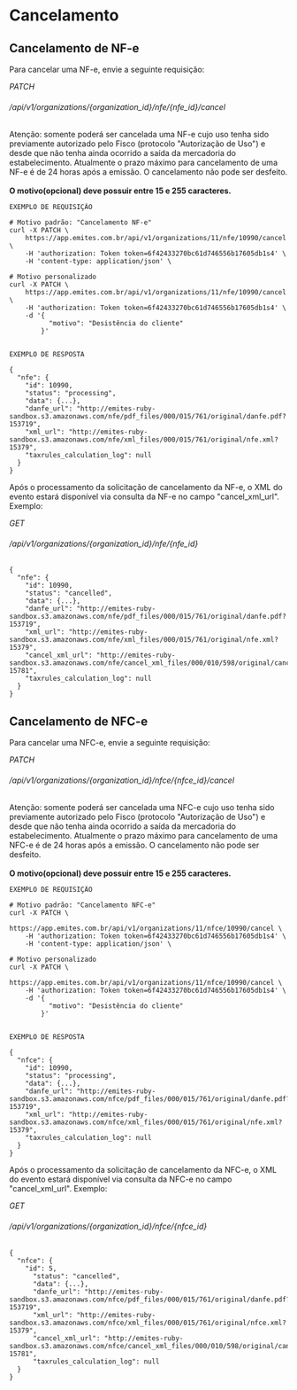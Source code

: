 # Cancelamento

## Cancelamento de NF-e

Para cancelar uma NF-e, envie a seguinte requisição:  

<div class="api-endpoint">
    <div class="endpoint-data">
        <i class="label label-get">PATCH </i>
        <h6>/api/v1/organizations/{organization_id}/nfe/{nfe_id}/cancel </h6>
    </div>
</div>  

<aside class="notice">
    Atenção: somente poderá ser cancelada uma NF-e cujo uso tenha sido previamente autorizado pelo Fisco (protocolo "Autorização de Uso") e desde que não tenha ainda ocorrido a saída da mercadoria do estabelecimento. Atualmente o prazo máximo para cancelamento de uma NF-e é de 24 horas após a emissão. O cancelamento não pode ser desfeito.<br><br>
    <b>O motivo(opcional) deve possuir entre 15 e 255 caracteres.</b>
</aside>

```shell
EXEMPLO DE REQUISIÇÃO

# Motivo padrão: "Cancelamento NF-e"
curl -X PATCH \
    https://app.emites.com.br/api/v1/organizations/11/nfe/10990/cancel \
    -H 'authorization: Token token=6f42433270bc61d746556b17605db1s4' \
    -H 'content-type: application/json' \
        
# Motivo personalizado
curl -X PATCH \
    https://app.emites.com.br/api/v1/organizations/11/nfe/10990/cancel \
    -H 'authorization: Token token=6f42433270bc61d746556b17605db1s4' \
    -d '{
          "motivo": "Desistência do cliente"
        }'


EXEMPLO DE RESPOSTA

{
  "nfe": {
    "id": 10990,
    "status": "processing",
    "data": {...},
    "danfe_url": "http://emites-ruby-sandbox.s3.amazonaws.com/nfe/pdf_files/000/015/761/original/danfe.pdf?153719",
    "xml_url": "http://emites-ruby-sandbox.s3.amazonaws.com/nfe/xml_files/000/015/761/original/nfe.xml?15379",
    "taxrules_calculation_log": null
  }
}
```

Após o processamento da solicitação de cancelamento da NF-e, o XML do evento estará disponível via consulta da NF-e no campo "cancel_xml_url". Exemplo:

<div class="api-endpoint">
    <div class="endpoint-data">
        <i class="label label-get">GET</i>
        <h6>/api/v1/organizations/{organization_id}/nfe/{nfe_id}  </h6>
    </div>
</div>

```
{
  "nfe": {
    "id": 10990,
    "status": "cancelled",
    "data": {...},
    "danfe_url": "http://emites-ruby-sandbox.s3.amazonaws.com/nfe/pdf_files/000/015/761/original/danfe.pdf?153719",
    "xml_url": "http://emites-ruby-sandbox.s3.amazonaws.com/nfe/xml_files/000/015/761/original/nfe.xml?15379",
    "cancel_xml_url": "http://emites-ruby-sandbox.s3.amazonaws.com/nfe/cancel_xml_files/000/010/598/original/cancel_nfe.xml?15781",
    "taxrules_calculation_log": null
  }
}
```

## Cancelamento de NFC-e

Para cancelar uma NFC-e, envie a seguinte requisição:  

<div class="api-endpoint">
    <div class="endpoint-data">
        <i class="label label-get">PATCH </i>
        <h6>/api/v1/organizations/{organization_id}/nfce/{nfce_id}/cancel </h6>
    </div>
</div>  

<aside class="notice">
    Atenção: somente poderá ser cancelada uma NFC-e cujo uso tenha sido previamente autorizado pelo Fisco (protocolo "Autorização de Uso") e desde que não tenha ainda ocorrido a saída da mercadoria do estabelecimento. Atualmente o prazo máximo para cancelamento de uma NFC-e é de 24 horas após a emissão. O cancelamento não pode ser desfeito.<br><br>
    <b>O motivo(opcional) deve possuir entre 15 e 255 caracteres.</b>
</aside>

```shell
EXEMPLO DE REQUISIÇÃO

# Motivo padrão: "Cancelamento NFC-e"
curl -X PATCH \
    https://app.emites.com.br/api/v1/organizations/11/nfce/10990/cancel \
    -H 'authorization: Token token=6f42433270bc61d746556b17605db1s4' \
    -H 'content-type: application/json' \

# Motivo personalizado
curl -X PATCH \
    https://app.emites.com.br/api/v1/organizations/11/nfce/10990/cancel \
    -H 'authorization: Token token=6f42433270bc61d746556b17605db1s4' \
    -d '{
          "motivo": "Desistência do cliente"
        }'


EXEMPLO DE RESPOSTA

{
  "nfce": {
    "id": 10990,
    "status": "processing",
    "data": {...},
    "danfe_url": "http://emites-ruby-sandbox.s3.amazonaws.com/nfce/pdf_files/000/015/761/original/danfe.pdf?153719",
    "xml_url": "http://emites-ruby-sandbox.s3.amazonaws.com/nfce/xml_files/000/015/761/original/nfe.xml?15379",
    "taxrules_calculation_log": null
  }
}
```

Após o processamento da solicitação de cancelamento da NFC-e, o XML do evento estará disponível via consulta da NFC-e no campo "cancel_xml_url". Exemplo:

<div class="api-endpoint">
    <div class="endpoint-data">
        <i class="label label-get">GET</i>
        <h6>/api/v1/organizations/{organization_id}/nfce/{nfce_id}  </h6>
    </div>
</div>

```
{
  "nfce": {
    "id": 5,
      "status": "cancelled",
      "data": {...},
      "danfe_url": "http://emites-ruby-sandbox.s3.amazonaws.com/nfce/pdf_files/000/015/761/original/danfe.pdf?153719",
      "xml_url": "http://emites-ruby-sandbox.s3.amazonaws.com/nfce/xml_files/000/015/761/original/nfce.xml?15379",
      "cancel_xml_url": "http://emites-ruby-sandbox.s3.amazonaws.com/nfce/cancel_xml_files/000/010/598/original/cancel_nfce.xml?15781",
      "taxrules_calculation_log": null
  }
}
```
